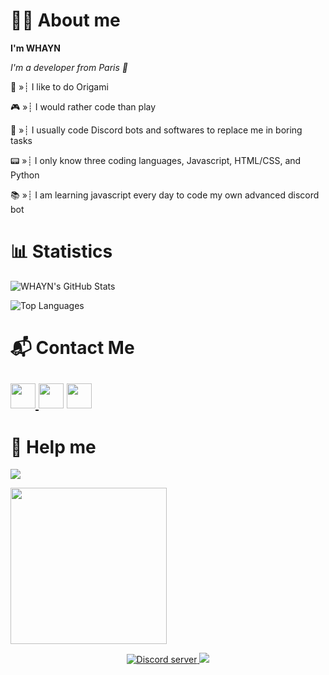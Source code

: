 # 👋🏻 About me 
**I'm WHAYN**		

*I'm a developer from Paris 🥖*

📃 »┊ I like to do Origami

🎮 »┊ I would rather code than play

🥱 »┊ I usually code Discord bots and softwares to replace me in boring tasks

📟 »┊ I only know three coding languages, Javascript, HTML/CSS, and Python

📚 »┊ I am learning javascript every day to code my own advanced discord bot

# 📊 Statistics 

![WHAYN's GitHub Stats](https://github-readme-stats.vercel.app/api?username=whayn&count_private=true&show_icons=true&theme=nightowl)

![Top Languages](https://github-readme-stats.vercel.app/api/top-langs/?username=whayn&theme=nightowl)

# 📬 Contact Me
<a href="https://www.whayn.tk/"><img src="https://icons-for-free.com/iconfiles/png/512/webpage+website+icon-1320087271286406322.png" width="40"> </a><a href="https://www.youtube.com/channel/UCW-0oJZfraag5hBVfNYuzYQ/"><img src="https://icons-for-free.com/iconfiles/png/512/round+icon+video+youtube+icon-1320190508546598347.png" width="40"></a> <a href="https://discord.gg/aDq3T9wqHb"><img src="https://cdn0.iconfinder.com/data/icons/free-social-media-set/24/discord-512.png" width="40"></a>
-----
# 🙏 Help me
<a href="https://www.buymeacoffee.com/whayn"><img src="https://img.buymeacoffee.com/button-api/?text=Buy me a book for learn js.&emoji=📖&slug=whayn&button_colour=5F7FFF&font_colour=ffffff&font_family=Cookie&outline_colour=000000&coffee_colour=FFDD00"></a> 

<a href="https://sellix.io/Whayn"><img src="https://i.imgur.com/VxzEp4t.png" width="250"></a> 

<p align="center"> 
  <a href="https://discord.gg/aDq3T9wqHb"><img src="https://canary.discordapp.com/api/guilds/817811272431173693/embed.png" alt="Discord server">
  <a href="https://github.com/whayn" alt="Latest Commit">
     <img src="https://img.shields.io/github/watchers/whayn/whayn?logo=CBS&style=flat&color=green" /></a>
  </a>
</p>

